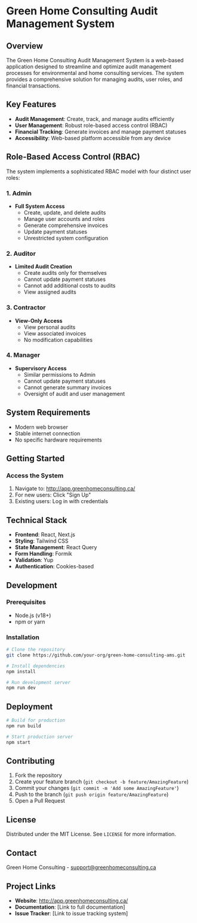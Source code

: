# Green Home Consulting Audit Management System

## Overview

The Green Home Consulting Audit Management System is a web-based application designed to streamline and optimize audit management processes for environmental and home consulting services. The system provides a comprehensive solution for managing audits, user roles, and financial transactions.

## Key Features

- **Audit Management**: Create, track, and manage audits efficiently
- **User Management**: Robust role-based access control (RBAC)
- **Financial Tracking**: Generate invoices and manage payment statuses
- **Accessibility**: Web-based platform accessible from any device

## Role-Based Access Control (RBAC)

The system implements a sophisticated RBAC model with four distinct user roles:

### 1. Admin
- **Full System Access**
  - Create, update, and delete audits
  - Manage user accounts and roles
  - Generate comprehensive invoices
  - Update payment statuses
  - Unrestricted system configuration

### 2. Auditor
- **Limited Audit Creation**
  - Create audits only for themselves
  - Cannot update payment statuses
  - Cannot add additional costs to audits
  - View assigned audits

### 3. Contractor
- **View-Only Access**
  - View personal audits
  - View associated invoices
  - No modification capabilities

### 4. Manager
- **Supervisory Access**
  - Similar permissions to Admin
  - Cannot update payment statuses
  - Cannot generate summary invoices
  - Oversight of audit and user management

## System Requirements

- Modern web browser
- Stable internet connection
- No specific hardware requirements

## Getting Started

### Access the System
1. Navigate to: http://app.greenhomeconsulting.ca/
2. For new users: Click "Sign Up"
3. Existing users: Log in with credentials

## Technical Stack

- **Frontend**: React, Next.js
- **Styling**: Tailwind CSS
- **State Management**: React Query
- **Form Handling**: Formik
- **Validation**: Yup
- **Authentication**: Cookies-based

## Development

### Prerequisites
- Node.js (v18+)
- npm or yarn

### Installation
```bash
# Clone the repository
git clone https://github.com/your-org/green-home-consulting-ams.git

# Install dependencies
npm install

# Run development server
npm run dev
```

## Deployment
```bash
# Build for production
npm run build

# Start production server
npm start
```

## Contributing
1. Fork the repository
2. Create your feature branch (`git checkout -b feature/AmazingFeature`)
3. Commit your changes (`git commit -m 'Add some AmazingFeature'`)
4. Push to the branch (`git push origin feature/AmazingFeature`)
5. Open a Pull Request

## License
Distributed under the MIT License. See `LICENSE` for more information.

## Contact
Green Home Consulting - support@greenhomeconsulting.ca

## Project Links
- **Website**: http://app.greenhomeconsulting.ca/
- **Documentation**: [Link to full documentation]
- **Issue Tracker**: [Link to issue tracking system]
